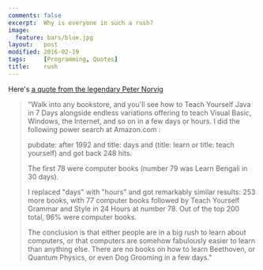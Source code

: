 ```yaml
---
comments: false
excerpt:  Why is everyone in such a rush?
image:
  feature: bars/blue.jpg
layout:   post
modified: 2016-02-19
tags:     [Programming, Quotes]
title:    rush
---
```


Here's [a quote from the legendary Peter Norvig](http://www.norvig.com/21-days.html)

> "Walk into any bookstore, and you'll see how to Teach Yourself Java in 7
> Days alongside endless variations offering to teach Visual Basic,
> Windows, the Internet, and so on in a few days or hours.  I did the
> following power search at Amazon.com :
>
>  pubdate: after 1992 and title: days and (title: learn or title: teach yourself) 
>  and got back 248 hits.  
>
>  The first 78 were computer books (number 79 was Learn Bengali in 30 days).  
>
>  I replaced "days" with "hours" and got remarkably similar results: 253
>  more books, with 77 computer books followed by Teach Yourself Grammar
>  and Style in 24 Hours at number 78. Out of the top 200 total, 96% were
>  computer books. 
>
>  The conclusion is that either people are in a big rush to learn about
>  computers, or that computers are somehow fabulously easier to learn
>  than anything else.  There are no books on how to learn Beethoven, or
>  Quantum Physics, or even Dog Grooming in a few days."
